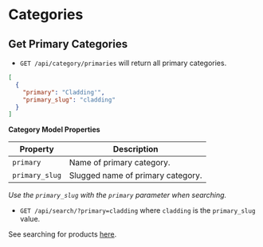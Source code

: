 Categories
==========

Get Primary Categories
----------------------

 - `GET /api/category/primaries` will return all primary categories.
 
```json
[
  {
    "primary": "Cladding'",
    "primary_slug": "cladding"
  }
]
```

**Category Model Properties**

| Property | Description |
| -------- | ------------ |
| `primary` | Name of primary category.|
| `primary_slug` | Slugged name of primary category.|

*Use the `primary_slug` with the `primary` parameter when searching.*
 
 - `GET /api/search/?primary=cladding` where `cladding` is the `primary_slug` value.
 
See searching for products [here](search.md).
 



